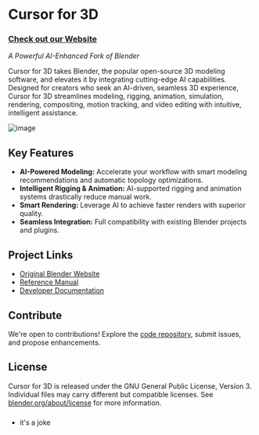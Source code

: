# Cursor for 3D

### [Check out our Website](https://ai-modeling-genius.lovable.app/)

*A Powerful AI-Enhanced Fork of Blender*

Cursor for 3D takes Blender, the popular open-source 3D modeling software, and elevates it by integrating cutting-edge AI capabilities. Designed for creators who seek an AI-driven, seamless 3D experience, Cursor for 3D streamlines modeling, rigging, animation, simulation, rendering, compositing, motion tracking, and video editing with intuitive, intelligent assistance.

![image](https://github.com/user-attachments/assets/66231e34-34b8-4289-b68c-477f7abe4c63)



## Key Features
- **AI-Powered Modeling:** Accelerate your workflow with smart modeling recommendations and automatic topology optimizations.
- **Intelligent Rigging & Animation:** AI-supported rigging and animation systems drastically reduce manual work.
- **Smart Rendering:** Leverage AI to achieve faster renders with superior quality.
- **Seamless Integration:** Full compatibility with existing Blender projects and plugins.

## Project Links
- [Original Blender Website](http://www.blender.org)
- [Reference Manual](https://docs.blender.org/manual/en/latest/index.html)
- [Developer Documentation](https://developer.blender.org/docs/)

## Contribute
We're open to contributions! Explore the [code repository](https://github.com/fstandhartinger/Cursor-for-3D), submit issues, and propose enhancements.

## License
Cursor for 3D is released under the GNU General Public License, Version 3. Individual files may carry different but compatible licenses. See [blender.org/about/license](https://www.blender.org/about/license) for more information.


###
* it's a joke
